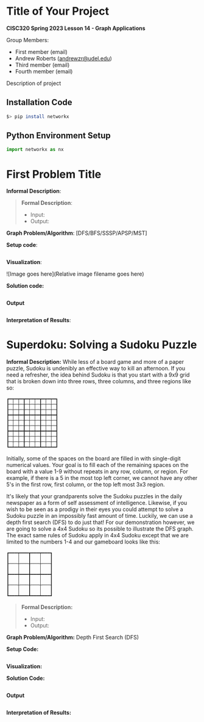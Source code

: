 # Title of Your Project

**CISC320 Spring 2023 Lesson 14 - Graph Applications**

Group Members:
* First member (email)
* Andrew Roberts (andrewzr@udel.edu)
* Third member (email)
* Fourth member (email)

Description of project

## Installation Code

```sh
$> pip install networkx
```

## Python Environment Setup

```python
import networkx as nx
```

# First Problem Title

**Informal Description**: 

> **Formal Description**:
>  * Input:
>  * Output:

**Graph Problem/Algorithm**: [DFS/BFS/SSSP/APSP/MST]


**Setup code**:

```python
```

**Visualization**:

![Image goes here](Relative image filename goes here)

**Solution code:**

```python
```

**Output**

```
```

**Interpretation of Results**:



# Superdoku: Solving a Sudoku Puzzle

**Informal Description:**
While less of a board game and more of a paper puzzle, Sudoku is undenibly an effective way to kill an afternoon. If you need a refresher, the idea behind Sudoku is that you start with a 9x9 grid that is broken down into three rows, three columns, and three regions like so:
```
┏━┯━┯━┳━┯━┯━┳━┯━┯━┓
┠─┼─┼─╂─┼─┼─╂─┼─┼─┨
┠─┼─┼─╂─┼─┼─╂─┼─┼─┨
┣━┿━┿━╋━┿━┿━╋━┿━┿━┫
┠─┼─┼─╂─┼─┼─╂─┼─┼─┨
┠─┼─┼─╂─┼─┼─╂─┼─┼─┨
┣━┿━┿━╋━┿━┿━╋━┿━┿━┫
┠─┼─┼─╂─┼─┼─╂─┼─┼─┨
┠─┼─┼─╂─┼─┼─╂─┼─┼─┨
┗━┷━┷━┻━┷━┷━┻━┷━┷━┛
```
Initially, some of the spaces on the board are filled in with single-digit numerical values. Your goal is to fill each of the remaining spaces on the board with a value 1-9 without repeats in any row, column, or region. For example, if there is a 5 in the most top left corner, we cannot have any other 5's in the first row, first column, or the top left most 3x3 region.

It's likely that your grandparents solve the Sudoku puzzles in the daily newspaper as a form of self assessment of intelligence. Likewise, if you wish to be seen as a prodigy in their eyes you could attempt to solve a Sudoku puzzle in an impossibly fast amount of time. Luckily, we can use a depth first search (DFS) to do just that! For our demonstration however, we are going to solve a 4x4 Sudoku so its possible to illustrate the DFS graph. The exact same rules of Sudoku apply in 4x4 Sudoku except that we are limited to the numbers 1-4 and our gameboard looks like this:
```
┏━━━┯━━━┳━━━┯━━━┓
┃   │   ┃   │   ┃
┠───┼───╂───┼───┨
┃   │   ┃   │   ┃
┣━━━┿━━━╋━━━┿━━━┫
┃   │   ┃   │   ┃
┠───┼───╂───┼───┨
┃   │   ┃   │   ┃
┗━━━┷━━━┻━━━┷━━━┛
```

> **Formal Description:**
> * Input: 
> * Output:

**Graph Problem/Algorithm:** Depth First Search (DFS)

**Setup Code:**

```python
```

**Visualization:**

**Solution Code:**

```python
```

**Output**
```
```

**Interpretation of Results:**


